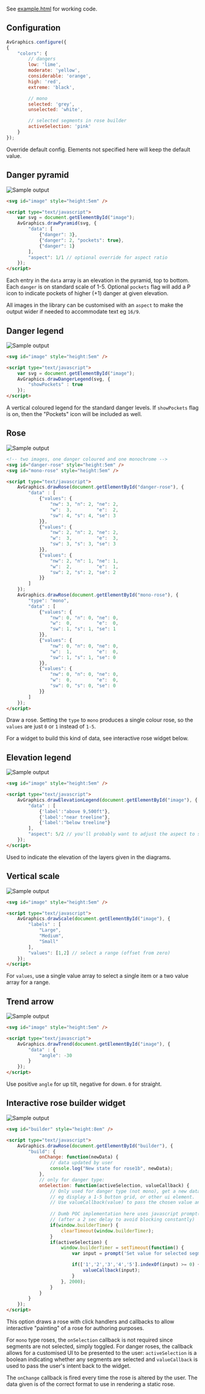 See [example.html](example.html) for working code.

## Configuration

```javascript
AvGraphics.configure({
{
	"colors": {
		// dangers
		low: 'lime',
		moderate: 'yellow',
		considerable: 'orange',
		high: 'red',
		extreme: 'black',

		// mono
		selected: 'grey',
		unselected: 'white',

		// selected segments in rose builder
		activeSelection: 'pink'
	}
});
```

Override default config. Elements not specified here will keep the default value.

## Danger pyramid

<img src="https://i.imgur.com/7pQWEdQ.png" alt="Sample output"/>

```html
<svg id="image" style="height:5em" />

<script type="text/javascript">
	var svg = document.getElementById("image");
	AvGraphics.drawPyramid(svg, {
		"data": [
			{"danger": 3},
			{"danger": 2, "pockets": true},
			{"danger": 1}
		],
		"aspect": 1/1 // optional override for aspect ratio
	});
</script>
```

Each entry in the `data` array is an elevation in the pyramid, top to bottom.
Each `danger` is on standard scale of 1-5.
Optional `pockets` flag will add a P icon to indicate pockets of higher (+1) danger at given elevation.

All images in the library can be customised with an `aspect` to make the output wider if needed to accommodate text eg `16/9`.

## Danger legend

<img src="https://i.imgur.com/KBIUDDa.png" alt="Sample output"/>

```html
<svg id="image" style="height:5em" />

<script type="text/javascript">
	var svg = document.getElementById("image");
	AvGraphics.drawDangerLegend(svg, {
		"showPockets" : true
	});
</script>
```

A vertical coloured legend for the standard danger levels.
If `showPockets` flag is on, then the "Pockets" icon will be included as well.

## Rose

<img src="https://i.imgur.com/5KoRNKc.png" alt="Sample output"/>

```html
<!-- two images, one danger coloured and one monochrome -->
<svg id="danger-rose" style="height:5em" />
<svg id="mono-rose" style="height:5em" />

<script type="text/javascript">
	AvGraphics.drawRose(document.getElementById("danger-rose"), {
		"data" : [
			{"values": {
				"nw": 3, "n": 2, "ne": 2,
				"w":  3,         "e":  2,
				"sw": 4, "s": 4, "se": 3
			}},
			{"values": {
				"nw": 2, "n": 2, "ne": 2,
				"w":  3,         "e":  3,
				"sw": 3, "s": 3, "se": 3
			}},
			{"values": {
				"nw": 2, "n": 1, "ne": 1,
				"w":  2,         "e":  1,
				"sw": 2, "s": 2, "se": 2
			}}
		]
	});
	AvGraphics.drawRose(document.getElementById("mono-rose"), {
		"type": "mono",
		"data" : [
			{"values": {
				"nw": 0, "n": 0, "ne": 0,
				"w":  0,         "e":  0,
				"sw": 1, "s": 1, "se": 1
			}},
			{"values": {
				"nw": 0, "n": 0, "ne": 0,
				"w":  1,         "e":  0,
				"sw": 1, "s": 1, "se": 0
			}},
			{"values": {
				"nw": 0, "n": 0, "ne": 0,
				"w":  0,         "e":  0,
				"sw": 0, "s": 0, "se": 0
			}}
		]
	});
</script>
```

Draw a rose.
Setting the `type` to `mono` produces a single colour rose, so the `values` are just `0` or `1` instead of `1-5`.

For a widget to build this kind of data, see interactive rose widget below.

## Elevation legend

<img src="https://i.imgur.com/9wF4XiS.png" alt="Sample output"/>

```html
<svg id="image" style="height:5em" />

<script type="text/javascript">
	AvGraphics.drawElevationLegend(document.getElementById("image"), {
		"data" : [
			{'label':"above 9,500ft"},
			{'label':"near treeline"},
			{'label':"below treeline"}
		],
		"aspect": 5/2 // you'll probably want to adjust the aspect to suit the text labels
	});
</script>
```

Used to indicate the elevation of the layers given in the diagrams.

## Vertical scale

<img src="https://i.imgur.com/MouZ2ZC.png" alt="Sample output"/>

```html
<svg id="image" style="height:5em" />

<script type="text/javascript">
	AvGraphics.drawScale(document.getElementById("image"), {
		"labels" : [
			"Large",
			"Medium",
			"Small"
		],
		"values": [1,2] // select a range (offset from zero)
	});
</script>
```

For `values`, use a single value array to select a single item or a two value array for a range.

## Trend arrow

<img src="https://i.imgur.com/37efvi9.png" alt="Sample output"/>

```html
<svg id="image" style="height:5em" />

<script type="text/javascript">
	AvGraphics.drawTrend(document.getElementById("image"), {
		"data" : {
			"angle": -30
		}
	});
</script>
```

Use positive `angle` for up tilt, negative for down. `0` for straight.

## Interactive rose builder widget

<img src="https://i.imgur.com/51Tnlnk.png" alt="Sample output"/>

```html
<svg id="builder" style="height:8em" />

<script type="text/javascript">
	AvGraphics.drawRose(document.getElementById("builder"), {
		"build": {
			onChange: function(newData) {
				// data updated by user
				console.log("New state for rose1b", newData);
			},
			// only for danger type:
			onSelection: function(activeSelection, valueCallback) {
				// Only used for danger type (not mono), get a new data value from the user
				// eg display a 1-5 button grid, or other ui element.
				// Use valueCallback(value) to pass the chosen value and update the rose
				
				// Dumb POC implementation here uses javascript prompt() to get value
				// (after a 2 sec delay to avoid blocking constantly)
				if(window.builderTimer) {
					clearTimeout(window.builderTimer);
				}
				if(activeSelection) {
					window.builderTimer = setTimeout(function() {
						var input = prompt('Set value for selected segments', '');

						if(['1','2','3','4','5'].indexOf(input) >= 0) {
							valueCallback(input);
						}
					}, 2000);
				}
			}
		}
	});
</script>
```

This option draws a rose with click handlers and callbacks to allow interactive "painting" of a rose for authoring purposes.

For `mono` type roses, the `onSelection` callback is not required since segments are not selected, simply toggled. For danger roses, the callback allows for a customised UI to be presented to the user: `activeSelection` is a boolean indicating whether any segments are selected and `valueCallback` is used to pass the user's intent back to the widget.

The `onChange` callback is fired every time the rose is altered by the user. The data given is of the correct format to use in rendering a static rose.


